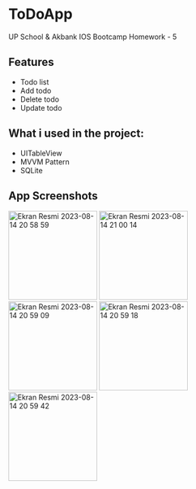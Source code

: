 # ToDoApp
UP School &amp; Akbank IOS Bootcamp Homework - 5

## Features

- Todo list
- Add todo
- Delete todo
- Update todo

## What i used in the project:

- UITableView
- MVVM Pattern
- SQLite

## App Screenshots

<img width="175" alt="Ekran Resmi 2023-08-14 20 58 59" src="https://github.com/oznurolcek/ToDoApp/assets/80714030/1fc668c1-e48d-4dbe-8e69-7fc913ab583f">

<img width="175" alt="Ekran Resmi 2023-08-14 21 00 14" src="https://github.com/oznurolcek/ToDoApp/assets/80714030/52ee2c99-7b6a-4958-ac4d-c9067a2a3e4b">

<img width="175" alt="Ekran Resmi 2023-08-14 20 59 09" src="https://github.com/oznurolcek/ToDoApp/assets/80714030/bd9d7b9d-a8e8-421a-adf4-bff388116193">

<img width="175" alt="Ekran Resmi 2023-08-14 20 59 18" src="https://github.com/oznurolcek/ToDoApp/assets/80714030/159e7c9b-7b42-4ae5-a13c-4c9dbaddb763">

<img width="175" alt="Ekran Resmi 2023-08-14 20 59 42" src="https://github.com/oznurolcek/ToDoApp/assets/80714030/9d9655fb-1de5-4882-9317-c96fe818bb86">
